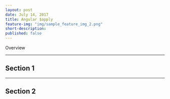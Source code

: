 ```yaml
---
layout: post
date: July 14, 2017
title: Angular $apply
feature-img: "img/sample_feature_img_2.png"
short-description:
published: false
---
```


Overview

---

## Section 1

<content>

---

## Section 2

<content>
